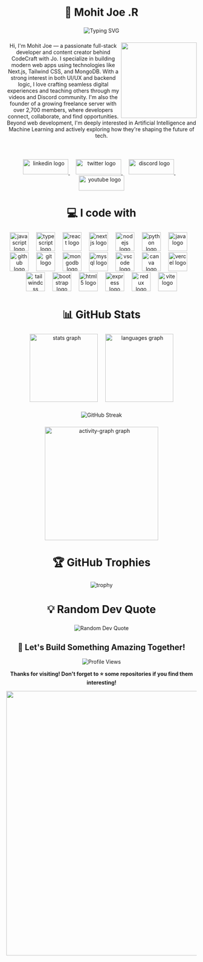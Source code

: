 <h1 align="center">👋 Mohit Joe .R</h1>

###

<div align="center">
  <img src="https://readme-typing-svg.herokuapp.com?font=Fira+Code&weight=600&size=28&pause=1000&color=6366F1&center=true&vCenter=true&random=false&width=600&lines=Full-Stack+Developer+%F0%9F%9A%80;Content+Creator+%F0%9F%8E%A5;AI+%26+ML+Enthusiast+%F0%9F%A4%96;Community+Builder+%F0%9F%8C%9F" alt="Typing SVG" />
</div>

###

<img align="right" height="200" src="https://user-images.githubusercontent.com/74038190/229223263-cf2e4b07-2615-4f87-9c38-e37600f8381a.gif" />

<p align="center">Hi, I'm Mohit Joe — a passionate full-stack developer and content creator behind CodeCraft with Jo. I specialize in building modern web apps using technologies like Next.js, Tailwind CSS, and MongoDB. With a strong interest in both UI/UX and backend logic, I love crafting seamless digital experiences and teaching others through my videos and Discord community. I'm also the founder of a growing freelance server with over 2,700 members, where developers connect, collaborate, and find opportunities. Beyond web development, I'm deeply interested in Artificial Intelligence and Machine Learning and actively exploring how they're shaping the future of tech.</p>

<br clear="right"/>

###

<div align="center">
  <a href="https://www.linkedin.com/in/mohitjoe/">
    <img src="https://img.shields.io/badge/LinkedIn-0077B5?style=for-the-badge&logo=linkedin&logoColor=white" width="120" height="40" alt="linkedin logo" />
  </a>
  <img width="12" />
  <a href="https://twitter.com">
    <img src="https://img.shields.io/badge/Twitter-1DA1F2?style=for-the-badge&logo=twitter&logoColor=white" width="120" height="40" alt="twitter logo" />
  </a>
  <img width="12" />
  <a href="https://discord.com">
    <img src="https://img.shields.io/badge/Discord-5865F2?style=for-the-badge&logo=discord&logoColor=white" width="120" height="40" alt="discord logo" />
  </a>
  <img width="12" />
  <a href="https://youtube.com">
    <img src="https://img.shields.io/badge/YouTube-FF0000?style=for-the-badge&logo=youtube&logoColor=white" width="120" height="40" alt="youtube logo" />
  </a>
</div>

###

<h1 align="center">💻 I code with</h1>

###

<div align="center">
  <img src="https://cdn.jsdelivr.net/gh/devicons/devicon/icons/javascript/javascript-original.svg" height="50" alt="javascript logo"  />
  <img width="12" />
  <img src="https://cdn.jsdelivr.net/gh/devicons/devicon/icons/typescript/typescript-original.svg" height="50" alt="typescript logo"  />
  <img width="12" />
  <img src="https://cdn.jsdelivr.net/gh/devicons/devicon/icons/react/react-original.svg" height="50" alt="react logo"  />
  <img width="12" />
  <img src="https://cdn.jsdelivr.net/gh/devicons/devicon/icons/nextjs/nextjs-original.svg" height="50" alt="nextjs logo"  />
  <img width="12" />
  <img src="https://cdn.simpleicons.org/nodedotjs/339933" height="50" alt="nodejs logo"  />
  <img width="12" />
  <img src="https://cdn.jsdelivr.net/gh/devicons/devicon/icons/python/python-original.svg" height="50" alt="python logo"  />
  <img width="12" />
  <img src="https://cdn.jsdelivr.net/gh/devicons/devicon/icons/java/java-original.svg" height="50" alt="java logo"  />
  <img width="12" />
  <img src="https://cdn.jsdelivr.net/gh/devicons/devicon/icons/github/github-original.svg" height="50" alt="github logo"  />
  <img width="12" />
  <img src="https://cdn.jsdelivr.net/gh/devicons/devicon/icons/git/git-original.svg" height="50" alt="git logo"  />
  <img width="12" />
  <img src="https://cdn.jsdelivr.net/gh/devicons/devicon/icons/mongodb/mongodb-original.svg" height="50" alt="mongodb logo"  />
  <img width="12" />
  <img src="https://cdn.jsdelivr.net/gh/devicons/devicon/icons/mysql/mysql-original.svg" height="50" alt="mysql logo"  />
  <img width="12" />
  <img src="https://cdn.jsdelivr.net/gh/devicons/devicon/icons/vscode/vscode-original.svg" height="50" alt="vscode logo"  />
  <img width="12" />
  <img src="https://cdn.jsdelivr.net/gh/devicons/devicon/icons/canva/canva-original.svg" height="50" alt="canva logo"  />
  <img width="12" />
  <img src="https://cdn.simpleicons.org/vercel/000000" height="50" alt="vercel logo"  />
  <img width="12" />
  <img src="https://cdn.simpleicons.org/tailwindcss/06B6D4" height="50" alt="tailwindcss logo"  />
  <img width="12" />
  <img src="https://cdn.simpleicons.org/bootstrap/7952B3" height="50" alt="bootstrap logo"  />
  <img width="12" />
  <img src="https://cdn.simpleicons.org/html5/E34F26" height="50" alt="html5 logo"  />
  <img width="12" />
  <img src="https://cdn.simpleicons.org/express/000000" height="50" alt="express logo"  />
  <img width="12" />
  <img src="https://cdn.simpleicons.org/redux/764ABC" height="50" alt="redux logo"  />
  <img width="12" />
  <img src="https://cdn.simpleicons.org/vite/646CFF" height="50" alt="vite logo"  />
</div>

###

<h1 align="center">📊 GitHub Stats</h1>

###

<div align="center">
  <img src="https://github-readme-stats.vercel.app/api?username=mohitjoer&hide_title=false&hide_rank=false&show_icons=true&include_all_commits=true&count_private=true&disable_animations=false&theme=tokyonight&locale=en&hide_border=true&bg_color=1a1b27&title_color=70a5fd&icon_color=bf91f3&text_color=38bdae&order=1" height="180" alt="stats graph"  />
  <img width="12" />
  <img src="https://github-readme-stats.vercel.app/api/top-langs?username=mohitjoer&locale=en&hide_title=false&layout=compact&card_width=320&langs_count=6&theme=tokyonight&hide_border=true&bg_color=1a1b27&title_color=70a5fd&text_color=38bdae&order=2" height="180" alt="languages graph"  />
</div>

###

<div align="center">
  <img src="https://streak-stats.demolab.com/?user=mohitjoer&theme=tokyonight&hide_border=true&background=1a1b27&ring=70a5fd&fire=bf91f3&currStreakNum=70a5fd&sideNums=70a5fd&sideLabels=38bdae&dates=38bdae" alt="GitHub Streak" />
</div>

###

<div align="center">
  <img src="https://github-readme-activity-graph.vercel.app/graph?username=mohitjoer&radius=16&theme=tokyo-night&area=true&hide_border=true&bg_color=1a1b27&color=70a5fd&line=bf91f3&point=38bdae&order=5" height="300" alt="activity-graph graph"  />
</div>

###

<h1 align="center">🏆 GitHub Trophies</h1>

###

<div align="center">
  <img src="https://github-profile-trophy.vercel.app/?username=mohitjoer&theme=tokyonight&no-frame=true&no-bg=true&row=1&column=7" alt="trophy" />
</div>

###

<h1 align="center">💡 Random Dev Quote</h1>

###

<div align="center">
  <img src="https://quotes-github-readme.vercel.app/api?type=horizontal&theme=tokyonight" alt="Random Dev Quote" />
</div>

###

<div align="center">
  <h2>💬 Let's Build Something Amazing Together!</h2>
  
  <img src="https://komarev.com/ghpvc/?username=mohitjoer&color=blueviolet&style=for-the-badge" alt="Profile Views" />
  
  <p><strong>Thanks for visiting! Don't forget to ⭐ some repositories if you find them interesting!</strong></p>
  
  <img src="https://user-images.githubusercontent.com/74038190/212284100-561aa473-3905-4a80-b561-0d28506553ee.gif" width="700">
</div>

###
